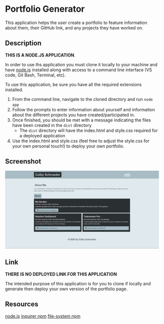 # Portfolio Generator

This application helps the user create a portfolio to feature information about them, their GitHub link, and any projects they have worked on.


## Description
**THIS IS A NODE.JS APPLICATION**. 


In order to use ths application you must clone it locally to your machine and have [node.js](https://nodejs.org/en/) installed along with access to a command line interface (VS code, Git Bash, Terminal, etc).


To use this application, be sure you have all the required extensions installed.
1) From the command line, navigate to the cloned directory and run `node app`
2) Follow the prompts to enter information about yourself and information about the different projects you have created/participated in.
3) Once finished, you should be met with a message indicating the files have been created in the `dist` directory
    * The `dist` directory will have the index.html and style.css required for a deployed application
4) Use the index.html and style.css (feel free to adjust the style.css for your own personal touch!) to deploy your own portfolio.


## Screenshot
![Deployed Page Example](./images/screenshot.PNG)


## Link
**THERE IS NO DEPLOYED LINK FOR THIS APPLICATION**


The intended purpose of this application is for you to clone if locally and generate then deploy your own version of the portfolio page.


## Resources
[node.js](https://nodejs.org/en/)
[inquirer npm](https://www.npmjs.com/package/inquirer)
[file-system npm](https://www.npmjs.com/package/file-system)